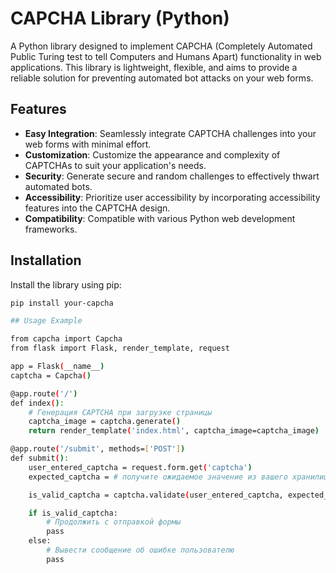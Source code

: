 # CAPCHA Library (Python)

A Python library designed to implement CAPCHA (Completely Automated Public Turing test to tell Computers and Humans Apart) functionality in web applications. This library is lightweight, flexible, and aims to provide a reliable solution for preventing automated bot attacks on your web forms.

## Features

- **Easy Integration**: Seamlessly integrate CAPTCHA challenges into your web forms with minimal effort.
- **Customization**: Customize the appearance and complexity of CAPTCHAs to suit your application's needs.
- **Security**: Generate secure and random challenges to effectively thwart automated bots.
- **Accessibility**: Prioritize user accessibility by incorporating accessibility features into the CAPTCHA design.
- **Compatibility**: Compatible with various Python web development frameworks.

## Installation

Install the library using pip:

```bash
pip install your-capcha

## Usage Example

from capcha import Capcha
from flask import Flask, render_template, request

app = Flask(__name__)
captcha = Capcha()

@app.route('/')
def index():
    # Генерация CAPTCHA при загрузке страницы
    captcha_image = captcha.generate()
    return render_template('index.html', captcha_image=captcha_image)

@app.route('/submit', methods=['POST'])
def submit():
    user_entered_captcha = request.form.get('captcha')
    expected_captcha = # получите ожидаемое значение из вашего хранилища данных

    is_valid_captcha = captcha.validate(user_entered_captcha, expected_captcha)

    if is_valid_captcha:
        # Продолжить с отправкой формы
        pass
    else:
        # Вывести сообщение об ошибке пользователю
        pass





